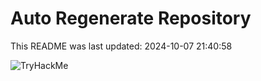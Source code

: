 # Auto Regenerate Repository

This README was last updated: 2024-10-07 21:40:58

 ![TryHackMe](https://tryhackme.com/badge/533634)